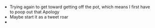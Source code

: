 - Trying again to get toward getting off the pot, which means I first have to poop out that Apology
- Maybe start it as a tweet roar
- 
